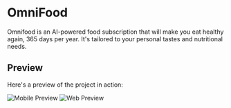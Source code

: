 # OmniFood

Omnifood is an AI-powered food subscription that will make you eat healthy again, 365 days per year. It's tailored to your personal tastes and nutritional needs.

## Preview

Here's a preview of the project in action:

![Mobile Preview](/omnifood-mobile.gif)
![Web Preview](/omnifood-web.gif)
